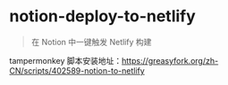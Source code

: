 # notion-deploy-to-netlify

> 在 Notion 中一键触发 Netlify 构建

tampermonkey 脚本安装地址：https://greasyfork.org/zh-CN/scripts/402589-notion-to-netlify
